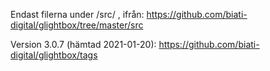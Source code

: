 Endast filerna under /src/ , ifrån: 
https://github.com/biati-digital/glightbox/tree/master/src


Version 3.0.7 (hämtad 2021-01-20): 
https://github.com/biati-digital/glightbox/tags